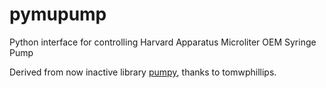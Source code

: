 # pymupump
Python interface for controlling Harvard Apparatus Microliter OEM Syringe Pump

Derived from now inactive library [pumpy](https://github.com/tomwphillips/pumpy), thanks to tomwphillips.
